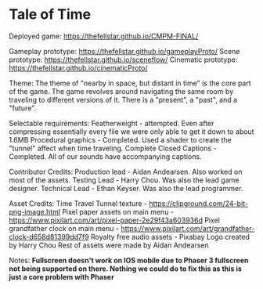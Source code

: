 # Tale of Time

Deployed game: https://thefellstar.github.io/CMPM-FINAL/

Gameplay prototype: https://thefellstar.github.io/gameplayProto/
Scene prototype: https://thefellstar.github.io/sceneflow/
Cinematic prototype: https://thefellstar.github.io/cinematicProto/

Theme: The theme of "nearby in space, but distant in time" is the core part of the game. The game revolves around navigating the same room by traveling to different versions of it. There is a "present", a "past", and a "future".

Selectable requirements: Featherweight - attempted. Even after compressing essentially every file we were only able to get it down to about 1.6MB
Procedural graphics - Completed. Used a shader to create the "tunnel" affect when time traveling.
Complete Closed Captions - Completed. All of our sounds have accompanying captions.

Contributor Credits: Production lead - Aidan Andearsen. Also worked on most of the assets.
Testing Lead - Harry Chou. Was also the lead game designer.
Technical Lead - Ethan Keyser. Was also the lead programmer.

Asset Credits: Time Travel Tunnel texture - https://clipground.com/24-bit-png-image.html
Pixel paper assets on main menu - https://www.pixilart.com/art/pixel-paper-2e29f43a603936d
Pixel grandfather clock on main menu - https://www.pixilart.com/art/grandfather-clock-d658d81399dd7f9
Royalty free audio assets - Pixabay
Logo created by Harry Chou
Rest of assets were made by Aidan Andearsen

Notes: **Fullscreen doesn't work on IOS mobile due to Phaser 3 fullscreen not being supported on there. Nothing we could do to fix this as this is just a core problem with Phaser**
